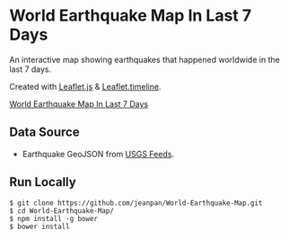 World Earthquake Map In Last 7 Days
==================================

An interactive map showing earthquakes that happened worldwide in the last 7 days.

Created with [Leaflet.js](http://leafletjs.com/) & [Leaflet.timeline](https://github.com/skeate/Leaflet.timeline).

[World Earthquake Map In Last 7 Days](http://jeanpan.github.io/world-earthquake-map/)

## Data Source
- Earthquake GeoJSON from [USGS Feeds](http://earthquake.usgs.gov/earthquakes/feed/).

## Run Locally
```
$ git clone https://github.com/jeanpan/World-Earthquake-Map.git
$ cd World-Earthquake-Map/
$ npm install -g bower
$ bower install
```
